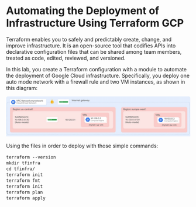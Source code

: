 # Automating the Deployment of Infrastructure Using Terraform GCP
Terraform enables you to safely and predictably create, change, and improve infrastructure. It is an open-source tool that codifies APIs into declarative configuration files that can be shared among team members, treated as code, edited, reviewed, and versioned.

In this lab, you create a Terraform configuration with a module to automate the deployment of Google Cloud infrastructure. Specifically, you deploy one auto mode network with a firewall rule and two VM instances, as shown in this diagram:

![Image of Sample](diagram.png?raw=true)

Using the files in order to deploy with those simple commands:
```script
terraform --version
mkdir tfinfra
cd tfinfra/
terraform init
terraform fmt
terraform init
terraform plan
terraform apply
```

